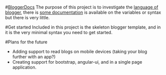 #[BloggerDocs](http://fassetar.github.io/blogger-docs)
The purpose of this project is to investigate the [language of blogger](http://stackoverflow.com/q/1561846/1265036), there is [some documentation](https://support.google.com/blogger/answer/46888?hl=en&vid=1-635760613382654775-1039857130) is available on the variables or syntax but there is very little.

#Get started
Included in this project is the skeleton blogger template, and in it is the very minimal syntax you need to get started. 


#Plans for the future

 - Adding support to read blogs on mobile devices (taking your blog further with an app?)
 - Creating support for bootstrap, angular-ui, and in a single page application.
